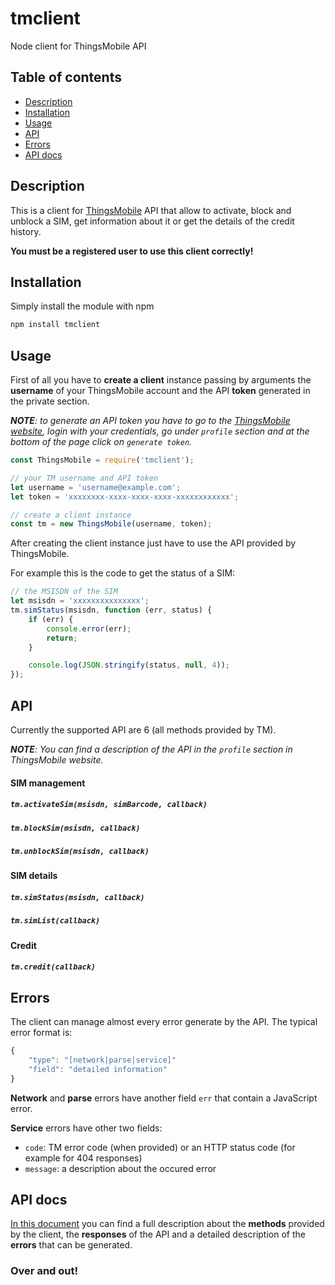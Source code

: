 # tmclient
Node client for ThingsMobile API

## Table of contents
* [Description](#description)
* [Installation](#installation)
* [Usage](#usage)
* [API](#api)
* [Errors](#errors)
* [API docs](#api-docs)

## Description
This is a client for [ThingsMobile](https://www.thingsmobile.com/) API that allow to activate, block and unblock a SIM, get information about it or get the details of the credit history.

**You must be a registered user to use this client correctly!**

## Installation
Simply install the module with npm
```bash
npm install tmclient
```

## Usage
First of all you have to **create a client** instance passing by arguments the **username** of your ThingsMobile account and the API **token** generated in the private section.

_**NOTE**: to generate an API token you have to go to the [ThingsMobile website](https://www.thingsmobile.com/), login with your credentials, go under `profile` section and at the bottom of the page click on `generate token`._

```javascript
const ThingsMobile = require('tmclient');

// your TM username and API token
let username = 'username@example.com';
let token = 'xxxxxxxx-xxxx-xxxx-xxxx-xxxxxxxxxxxx';

// create a client instance
const tm = new ThingsMobile(username, token);
```

After creating the client instance just have to use the API provided by ThingsMobile.

For example this is the code to get the status of a SIM:
```javascript
// the MSISDN of the SIM
let msisdn = 'xxxxxxxxxxxxxxx';
tm.simStatus(msisdn, function (err, status) {
    if (err) {
        console.error(err);
        return;
    }

    console.log(JSON.stringify(status, null, 4));
});
```

## API
Currently the supported API are 6 (all methods provided by TM).

_**NOTE**: You can find a description of the API in the `profile` section in ThingsMobile website._

#### SIM management

##### `tm.activateSim(msisdn, simBarcode, callback)`

##### `tm.blockSim(msisdn, callback)`

##### `tm.unblockSim(msisdn, callback)`

#### SIM details

##### `tm.simStatus(msisdn, callback)`

##### `tm.simList(callback)`

#### Credit

##### `tm.credit(callback)`

## Errors
The client can manage almost every error generate by the API.
The typical error format is:
```javascript
{
    "type": "[network|parse|service]"
    "field": "detailed information"
}
```

**Network** and **parse** errors have another field `err` that contain a JavaScript error.

**Service** errors have other two fields:
* `code`: TM error code (when provided) or an HTTP status code (for example for 404 responses)
* `message`: a description about the occured error

## API docs
[In this document](docs/API.md) you can find a full description about the **methods** provided by the client, the **responses** of the API and a detailed description of the **errors** that can be generated.

### Over and out!